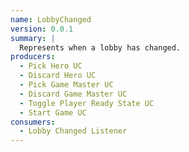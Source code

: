 ```yaml
---
name: LobbyChanged
version: 0.0.1
summary: |
  Represents when a lobby has changed.
producers:
  - Pick Hero UC
  - Discard Hero UC
  - Pick Game Master UC
  - Discard Game Master UC
  - Toggle Player Ready State UC
  - Start Game UC
consumers:
  - Lobby Changed Listener
---
```


<NodeGraph title="Consumer / Producer Diagram" />

